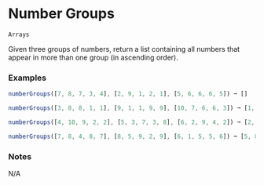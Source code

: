 # Number Groups

`Arrays`

Given three groups of numbers, return a list containing all numbers that appear in more than one group (in ascending order).

### Examples

```js
numberGroups([7, 8, 7, 3, 4], [2, 9, 1, 2, 1], [5, 6, 6, 6, 5]) ➞ []

numberGroups([3, 8, 8, 1, 1], [9, 1, 1, 9, 9], [10, 7, 6, 6, 3]) ➞ [1, 3]

numberGroups([4, 10, 9, 2, 2], [5, 3, 7, 3, 8], [6, 2, 9, 4, 2]) ➞ [2, 4, 9]

numberGroups([7, 8, 4, 8, 7], [8, 5, 9, 2, 9], [6, 1, 5, 5, 6]) ➞ [5, 8]
```

### Notes

N/A

